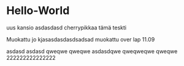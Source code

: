 # Hello-World
uus kansio asdasdasd
cherrypikkaa tämä teskti

Muokattu jo kjasasdasdasdsadsad
muokattu over lap 11.09


asdasd asdasd
qweqwe
qweqwe
asdasdqwe
qweqweqwe
qweqwe
222222222222222
